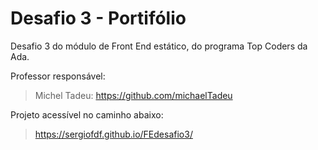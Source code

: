  # Desafio 3 - Portifólio

 Desafio 3 do módulo de Front End estático, do programa Top Coders da Ada.

 Professor responsável:
 > Michel Tadeu: https://github.com/michaelTadeu
 
  Projeto acessível no caminho abaixo:

 > https://sergiofdf.github.io/FEdesafio3/
